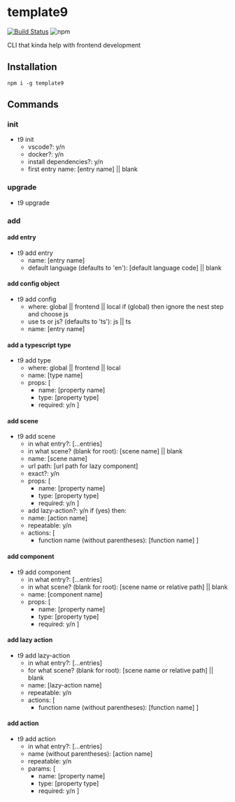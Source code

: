 # template9

[![Build Status](https://travis-ci.org/ZibanPirate/template9.svg?branch=master)](https://travis-ci.org/ZibanPirate/template9)
![npm](https://img.shields.io/npm/v/template9)

CLI that kinda help with frontend development

## Installation
```terminal
npm i -g template9
```

## Commands

### init

- t9 init
    - vscode?: y/n
    - docker?: y/n
    - install dependencies?: y/n
    - first entry name: [entry name] || blank

### upgrade

- t9 upgrade

### add

#### add entry

- t9 add entry
    - name: [entry name]
    - default language (defaults to 'en'): [default language code] || blank

#### add config object

- t9 add config
    - where: global || frontend || local
    if (global) then ignore the nest step and choose js
    - use ts or js? (defaults to 'ts'): js || ts
    - name: [entry name]

#### add a typescript type

- t9 add type
    - where: global || frontend || local
    - name: [type name]
    - props: [
        - name: [property name]
        - type: [property type]
        - required: y/n
    ]

#### add scene

- t9 add scene
    - in what entry?: [...entries]
    - in what scene? (blank for root): [scene name] || blank
    - name: [scene name]
    - url path: [url path for lazy component]
    - exact?: y/n
    - props: [
        - name: [property name]
        - type: [property type]
        - required: y/n
    ]
    - add lazy-action?: y/n
    if (yes) then:
    - name: [action name]
    - repeatable: y/n
    - actions: [
        - function name (without parentheses): [function name]
    ]

#### add component

- t9 add component
    - in what entry?: [...entries]
    - in what scene? (blank for root): [scene name or relative path] || blank
    - name: [component name]
    - props: [
        - name: [property name]
        - type: [property type]
        - required: y/n
    ]

#### add lazy action

- t9 add lazy-action
    - in what entry?: [...entries]
    - for what scene? (blank for root): [scene name or relative path] || blank
    - name: [lazy-action name]
    - repeatable: y/n
    - actions: [
        - function name (without parentheses): [function name]
    ]

#### add action

- t9 add action
    - in what entry?: [...entries]
    - name (without parentheses): [action name]
    - repeatable: y/n
    - params: [
        - name: [property name]
        - type: [property type]
        - required: y/n
    ]
